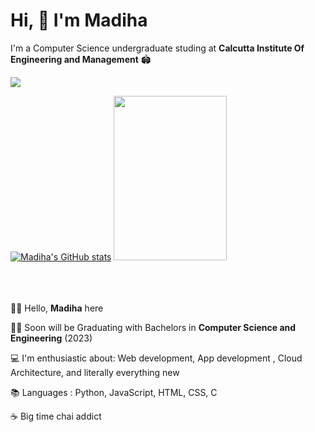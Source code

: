 # Hi, 👋 I'm Madiha

 I'm a Computer Science undergraduate studing at **Calcutta Institute Of Engineering and Management** 🏟
 <p align="center">
  
  ![](https://komarev.com/ghpvc/?username=madihamallick&color=green)

  [![Madiha's GitHub stats](https://github-readme-stats.vercel.app/api?username=madihamallick&show_icons=true&theme=radical?count_private=true)](https://github.com/anuraghazra/github-readme-stats)
  <img src="https://user-images.githubusercontent.com/70858557/108669240-a0050500-7502-11eb-8625-a669c543febb.gif" height="263px" width="181px">

 <br><br><br>
 🙋‍♀️ Hello, **Madiha** here

👩‍🎓 Soon will be Graduating with Bachelors in **Computer Science and Engineering**  (2023)

💻 I'm enthusiastic about: Web development, App development , Cloud Architecture, and literally everything new 

📚 Languages : Python, JavaScript, HTML, CSS, C

☕ Big time chai addict

